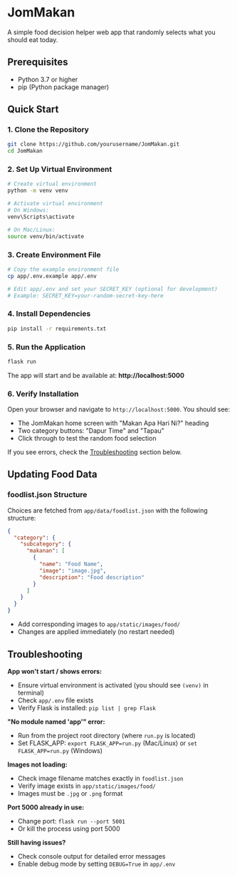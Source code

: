 # JomMakan

A simple food decision helper web app that randomly selects what you should eat today.

## Prerequisites
- Python 3.7 or higher
- pip (Python package manager)

## Quick Start

### 1. Clone the Repository
```bash
git clone https://github.com/yourusername/JomMakan.git
cd JomMakan
```

### 2. Set Up Virtual Environment
```bash
# Create virtual environment
python -m venv venv

# Activate virtual environment
# On Windows:
venv\Scripts\activate

# On Mac/Linux:
source venv/bin/activate
```

### 3. Create Environment File
```bash
# Copy the example environment file
cp app/.env.example app/.env

# Edit app/.env and set your SECRET_KEY (optional for development)
# Example: SECRET_KEY=your-random-secret-key-here
```

### 4. Install Dependencies
```bash
pip install -r requirements.txt
```

### 5. Run the Application
```bash
flask run
```

The app will start and be available at: **http://localhost:5000**

### 6. Verify Installation
Open your browser and navigate to `http://localhost:5000`. You should see:
- The JomMakan home screen with "Makan Apa Hari Ni?" heading
- Two category buttons: "Dapur Time" and "Tapau"
- Click through to test the random food selection

If you see errors, check the [Troubleshooting](#troubleshooting) section below.

## Updating Food Data

### foodlist.json Structure
Choices are fetched from `app/data/foodlist.json` with the following structure:
```json
{
  "category": {
    "subcategory": {
      "makanan": [
        {
          "name": "Food Name",
          "image": "image.jpg",
          "description": "Food description"
        }
      ]
    }
  }
}
```
- Add corresponding images to `app/static/images/food/`
- Changes are applied immediately (no restart needed)

## Troubleshooting

**App won't start / shows errors:**
- Ensure virtual environment is activated (you should see `(venv)` in terminal)
- Check `app/.env` file exists
- Verify Flask is installed: `pip list | grep Flask`

**"No module named 'app'" error:**
- Run from the project root directory (where `run.py` is located)
- Set FLASK_APP: `export FLASK_APP=run.py` (Mac/Linux) or `set FLASK_APP=run.py` (Windows)

**Images not loading:**
- Check image filename matches exactly in `foodlist.json`
- Verify image exists in `app/static/images/food/`
- Images must be `.jpg` or `.png` format

**Port 5000 already in use:**
- Change port: `flask run --port 5001`
- Or kill the process using port 5000

**Still having issues?**
- Check console output for detailed error messages
- Enable debug mode by setting `DEBUG=True` in `app/.env`